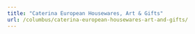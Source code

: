 ```yaml
---
title: "Caterina European Housewares, Art & Gifts"
url: /columbus/caterina-european-housewares-art-and-gifts/
---
```

